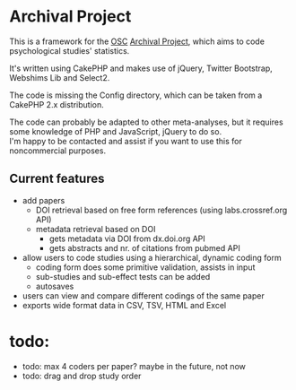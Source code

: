Archival Project
================

This is a framework for the [OSC](http://openscienceframework.org) [Archival Project](http://archivalproject.org), 
which aims to code psychological studies' statistics.

It's written using CakePHP and makes use of jQuery, Twitter Bootstrap, Webshims Lib and Select2.

The code is missing the Config directory, which can be taken from a CakePHP 2.x distribution. 

The code can probably be adapted to other meta-analyses, but it requires some knowledge of PHP and 
JavaScript, jQuery to do so.  
I'm happy to be contacted and assist if you want to use this for noncommercial purposes.

## Current features

* add papers
	* DOI retrieval based on free form references (using labs.crossref.org API)
	* metadata retrieval based on DOI
		* gets metadata via DOI from dx.doi.org API
		* gets abstracts and nr. of citations from pubmed API
* allow users to code studies using a hierarchical, dynamic coding form
	* coding form does some primitive validation, assists in input
	* sub-studies and sub-effect tests can be added
	* autosaves
* users can view and compare different codings of the same paper
* exports wide format data in CSV, TSV, HTML and Excel

# todo:
* todo: max 4 coders per paper? maybe in the future, not now
* todo: drag and drop study order